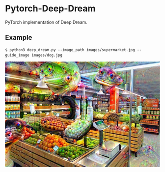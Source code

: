 # Pytorch-Deep-Dream
PyTorch implementation of Deep Dream.

## Example
`$ python3 deep_dream.py --image_path images/supermarket.jpg --guide_image images/dog.jpg`
<p align="center">
    <img src="outputs/output_supermarket.jpg" width="512"\>
</p>
